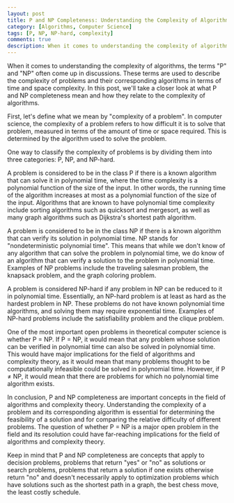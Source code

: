 ```yaml
---
layout: post
title: P and NP Completeness: Understanding the Complexity of Algorithms
category: [Algorithms, Computer Science]
tags: [P, NP, NP-hard, complexity]
comments: true
description: When it comes to understanding the complexity of algorithms, the terms "P" and "NP" often come up in discussions. These terms are used to describe the complexity of problems and their corresponding algorithms in terms of time and space complexity. In this post, we'll take a closer look at what P and NP completeness mean and how they relate to the complexity of algorithms.
---
```


When it comes to understanding the complexity of algorithms, the terms "P" and "NP" often come up in discussions. These terms are used to describe the complexity of problems and their corresponding algorithms in terms of time and space complexity. In this post, we'll take a closer look at what P and NP completeness mean and how they relate to the complexity of algorithms.

First, let's define what we mean by "complexity of a problem". In computer science, the complexity of a problem refers to how difficult it is to solve that problem, measured in terms of the amount of time or space required. This is determined by the algorithm used to solve the problem.

One way to classify the complexity of problems is by dividing them into three categories: P, NP, and NP-hard.

A problem is considered to be in the class P if there is a known algorithm that can solve it in polynomial time, where the time complexity is a polynomial function of the size of the input. In other words, the running time of the algorithm increases at most as a polynomial function of the size of the input. Algorithms that are known to have polynomial time complexity include sorting algorithms such as quicksort and mergesort, as well as many graph algorithms such as Dijkstra's shortest path algorithm.

A problem is considered to be in the class NP if there is a known algorithm that can verify its solution in polynomial time. NP stands for "nondeterministic polynomial time". This means that while we don't know of any algorithm that can solve the problem in polynomial time, we do know of an algorithm that can verify a solution to the problem in polynomial time. Examples of NP problems include the traveling salesman problem, the knapsack problem, and the graph coloring problem.

A problem is considered NP-hard if any problem in NP can be reduced to it in polynomial time. Essentially, an NP-hard problem is at least as hard as the hardest problem in NP. These problems do not have known polynomial time algorithms, and solving them may require exponential time. Examples of NP-hard problems include the satisfiability problem and the clique problem.

One of the most important open problems in theoretical computer science is whether P = NP. If P = NP, it would mean that any problem whose solution can be verified in polynomial time can also be solved in polynomial time. This would have major implications for the field of algorithms and complexity theory, as it would mean that many problems thought to be computationally infeasible could be solved in polynomial time. However, if P ≠ NP, it would mean that there are problems for which no polynomial time algorithm exists.

In conclusion, P and NP completeness are important concepts in the field of algorithms and complexity theory. Understanding the complexity of a problem and its corresponding algorithm is essential for determining the feasibility of a solution and for comparing the relative difficulty of different problems. The question of whether P = NP is a major open problem in the field and its resolution could have far-reaching implications for the field of algorithms and complexity theory.

Keep in mind that P and NP completeness are concepts that apply to decision problems, problems that return "yes" or "no" as solutions or search problems, problems that return a solution if one exists otherwise return "no" and doesn't necessarily apply to optimization problems which have solutions such as the shortest path in a graph, the best chess move, the least costly schedule.

